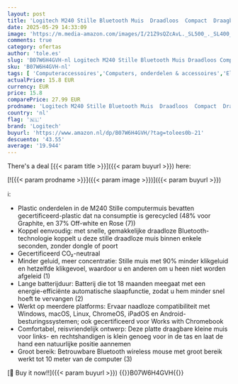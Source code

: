 ```yaml
---
layout: post
title: 'Logitech M240 Stille Bluetooth Muis  Draadloos  Compact  Draagbaar  Soepel Bewegen  18 maanden batterijduur  voor Windows  macOS  ChromeOS  Compatibel met PC  Mac  Laptop  Tablets - Roze'
date: 2025-05-29 14:33:09
image: 'https://m.media-amazon.com/images/I/21Z9sQZcAvL._SL500_._SL400_.jpg'
comments: true
category: ofertas
author: 'tole.es'
slug: 'B07W6H4GVH-nl Logitech M240 Stille Bluetooth Muis Draadloos Compact...'
sku: 'B07W6H4GVH-nl'
tags: [ 'Computeraccessoires','Computers, onderdelen & accessoires','Elektronica','Muizen','Toetsenborden, muizen & invoerapparaten','logitech','🇳🇱', ]
actualPrice: 15.8 EUR
currency: EUR
price: 15.8
comparePrice: 27.99 EUR
prodname: 'Logitech M240 Stille Bluetooth Muis  Draadloos  Compact  Draagbaar  Soepel Bewegen  18 maanden batterijduur  voor Windows  macOS  ChromeOS  Compatibel met PC  Mac  Laptop  Tablets - Roze'
country: 'nl'
flag: '🇳🇱'
brand: 'Logitech'
buyurl: 'https://www.amazon.nl/dp/B07W6H4GVH/?tag=tolees0b-21'
descuento: '43.55'
average: '19.944'
---
```


There's a deal [{{< param title >}}]({{< param buyurl >}})  here:

[![{{< param prodname >}}]({{< param image >}})]({{< param buyurl >}})

ℹ️:

- Plastic onderdelen in de M240 Stille computermuis bevatten gecertificeerd-plastic dat na consumptie is gerecycled (48% voor Graphite, en 37% Off-white en Rose (7))
- Koppel eenvoudig: met snelle, gemakkelijke draadloze Bluetooth-technologie koppelt u deze stille draadloze muis binnen enkele seconden, zonder dongle of poort
- Gecertificeerd CO₂-neutraal
- Minder geluid, meer concentratie: Stille muis met 90% minder klikgeluid en hetzelfde klikgevoel, waardoor u en anderen om u heen niet worden afgeleid (1)
- Lange batterijduur: Batterij die tot 18 maanden meegaat met een energie-efficiënte automatische slaapfunctie, zodat u hem minder snel hoeft te vervangen (2)
- Werkt op meerdere platforms: Ervaar naadloze compatibiliteit met Windows, macOS, Linux, ChromeOS, iPadOS en Android-besturingssystemen; ook gecertificeerd voor Works with Chromebook
- Comfortabel, reisvriendelijk ontwerp: Deze platte draagbare kleine muis voor links- en rechtshandigen is klein genoeg voor in de tas en laat de hand een natuurlijke positie aannemen
- Groot bereik: Betrouwbare Bluetooth wireless mouse met groot bereik werkt tot 10 meter van de computer (3)

[🛒 Buy it now!!]({{< param buyurl >}})
{{<world>}}B07W6H4GVH{{</world>}}
